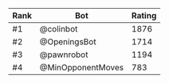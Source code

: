 Rank|Bot|Rating
---|---|---
#1|@colinbot|1876
#2|@OpeningsBot|1714
#3|@pawnrobot|1194
#4|@MinOpponentMoves|783

